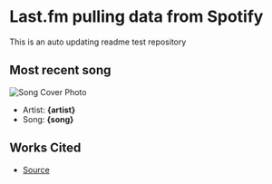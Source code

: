 # Last.fm pulling data from Spotify

This is an auto updating readme test repository

## Most recent song

![Song Cover Photo]({img})

- Artist: **{artist}**
- Song: **{song}**

## Works Cited

- [Source](https://dev.to/gargakshit/how-i-added-my-spotify-statistics-to-my-github-readme-4jdd)
